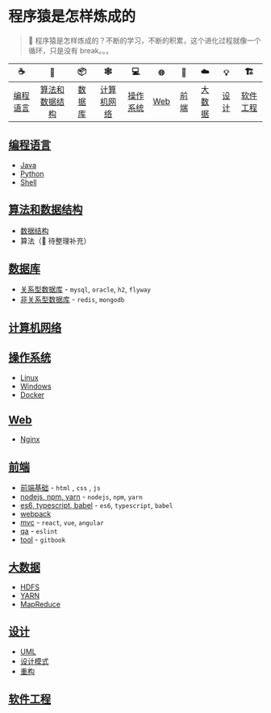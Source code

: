 # 程序猿是怎样炼成的

> :gorilla: 程序猿是怎样炼成的？不断的学习，不断的积累，这个进化过程就像一个循环，只是没有 break。。。

|             :coffee:             |                 :game_die:                 |         :package:         |           :spider_web:           |       :computer:        | :globe_with_meridians: |         :art:         |          :cloud:          |       :bulb:        |    :building_construction:    |
| :------------------------------: | :----------------------------------------: | :-----------------------: | :------------------------------: | :---------------------: | :--------------------: | :-------------------: | :-----------------------: | :-----------------: | :---------------------------: |
| [编程语言](#编程语言programming) | [算法和数据结构](#算法和数据结构algorithm) | [数据库](#数据库database) | [计算机网络](#计算机网络network) | [操作系统](#操作系统os) |     [Web](#webweb)     | [前端](#前端frontend) | [大数据](#大数据big-data) | [设计](#设计design) | [软件工程](#软件工程software) |

## [编程语言](programming)

- [Java](programming/java)
- [Python](programming/python.md)
- [Shell](programming/shell)

## [算法和数据结构](algorithm)

- [数据结构](algorithm/data-structure)
- 算法（:construction: 待整理补充）

## [数据库](database)

- [关系型数据库](database/sql) - `mysql`, `oracle`, `h2`, `flyway`
- [非关系型数据库](database/nosql) - `redis`, `mongodb`

## [计算机网络](network)

## [操作系统](os)

- [Linux](os/linux)
- [Windows](os/windows)
- [Docker](os/docker)

## [Web](web)

- [Nginx](web/nginx)

## [前端](frontend)

- [前端基础](frontend/base) - `html` , `css` , `js`
- [nodejs, npm, yarn](frontend/nodejs) - `nodejs`, `npm`, `yarn`
- [es6, typescript, babel](frontend/es6) - `es6`, `typescript`, `babel`
- [webpack](frontend/webpack)
- [mvc](frontend/mvc) - `react`, `vue`, `angular`
- [qa](frontend/qa) - `eslint`
- [tool](frontend/tool) - `gitbook`

## [大数据](big-data)

- [HDFS](big-data/HDFS.md)
- [YARN](big-data/YARN.md)
- [MapReduce](big-data/MapReduce.md)

## [设计](design)

- [UML](design/uml)
- [设计模式](design/design-patterns)
- [重构](design/refactor)

## [软件工程](software)
